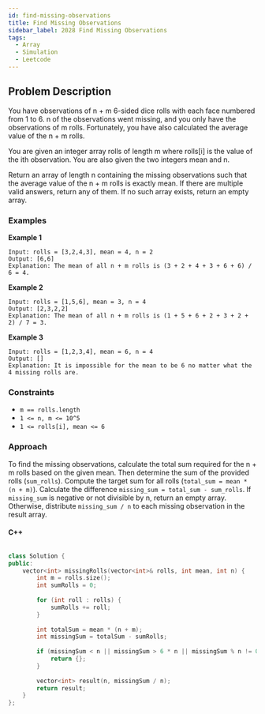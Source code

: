 ```yaml
---
id: find-missing-observations
title: Find Missing Observations
sidebar_label: 2028 Find Missing Observations
tags:
  - Array
  - Simulation
  - Leetcode
---
```


## Problem Description

You have observations of n + m 6-sided dice rolls with each face numbered from 1 to 6. n of the observations went missing, and you only have the observations of m rolls. Fortunately, you have also calculated the average value of the n + m rolls.

You are given an integer array rolls of length m where rolls[i] is the value of the ith observation. You are also given the two integers mean and n.

Return an array of length n containing the missing observations such that the average value of the n + m rolls is exactly mean. If there are multiple valid answers, return any of them. If no such array exists, return an empty array.

### Examples

**Example 1**

```
Input: rolls = [3,2,4,3], mean = 4, n = 2
Output: [6,6]
Explanation: The mean of all n + m rolls is (3 + 2 + 4 + 3 + 6 + 6) / 6 = 4.
```
**Example 2**

```
Input: rolls = [1,5,6], mean = 3, n = 4
Output: [2,3,2,2]
Explanation: The mean of all n + m rolls is (1 + 5 + 6 + 2 + 3 + 2 + 2) / 7 = 3.
```

**Example 3**
```
Input: rolls = [1,2,3,4], mean = 6, n = 4
Output: []
Explanation: It is impossible for the mean to be 6 no matter what the 4 missing rolls are.
```

### Constraints

- `m == rolls.length`
- `1 <= n, m <= 10^5`
- `1 <= rolls[i], mean <= 6`

### Approach

To find the missing observations, calculate the total sum required for the n + m rolls based on the given mean. Then determine the sum of the provided rolls (`sum_rolls`). Compute the target sum for all rolls (`total_sum = mean * (n + m)`). Calculate the difference `missing_sum = total_sum - sum_rolls`. If `missing_sum` is negative or not divisible by n, return an empty array. Otherwise, distribute `missing_sum / n` to each missing observation in the result array.

#### C++ 

```cpp

class Solution {
public:
    vector<int> missingRolls(vector<int>& rolls, int mean, int n) {
        int m = rolls.size();
        int sumRolls = 0;
        
        for (int roll : rolls) {
            sumRolls += roll;
        }
        
        int totalSum = mean * (n + m);
        int missingSum = totalSum - sumRolls;
        
        if (missingSum < n || missingSum > 6 * n || missingSum % n != 0) {
            return {};
        }
        
        vector<int> result(n, missingSum / n);
        return result;
    }
};
```